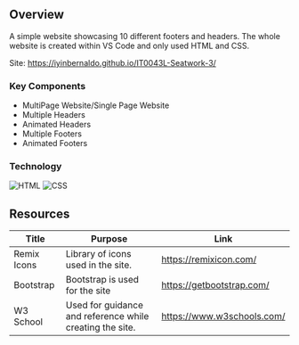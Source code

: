 ## Overview
A simple website showcasing 10 different footers and headers.
The whole website is created within VS Code and only used HTML and CSS.

Site: https://iyinbernaldo.github.io/IT0043L-Seatwork-3/

### Key Components
- MultiPage Website/Single Page Website
- Multiple Headers
- Animated Headers
- Multiple Footers
- Animated Footers

### Technology

![HTML](https://img.shields.io/badge/HTML-E34F26?style=for-the-badge&logo=html5&logoColor=white)
![CSS](https://img.shields.io/badge/CSS-1572B6?style=for-the-badge&logo=css3&logoColor=white)


## Resources

<!-- TODO: Add References -->
| Title | Purpose | Link |
|-|-|-|
| Remix Icons | Library of icons used in the site. | https://remixicon.com/ |
| Bootstrap | Bootstrap is used for the site | https://getbootstrap.com/ |
| W3 School | Used for guidance and reference while creating the site. | https://www.w3schools.com/ |
